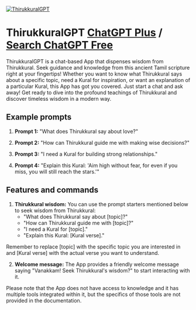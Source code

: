 
[![ThirukkuralGPT](https://files.oaiusercontent.com/file-z8nxb2S7LP0ytEctlgqK3ps3?se=2123-10-16T22%3A31%3A25Z&sp=r&sv=2021-08-06&sr=b&rscc=max-age%3D31536000%2C%20immutable&rscd=attachment%3B%20filename%3Df96e170b-2374-41ac-8d66-cb3a767d5516.png&sig=qQDwMihsu8tdONtcvVPRergd9cjVHnVXddt3VkFxZGE%3D)](https://chat.openai.com/g/g-rJuX3ChK4-thirukkuralgpt)

# ThirukkuralGPT [ChatGPT Plus](https://chat.openai.com/g/g-rJuX3ChK4-thirukkuralgpt) / [Search ChatGPT Free](https://gptcall.net/index.html#/?search=ThirukkuralGPT)

ThirukkuralGPT is a chat-based App that dispenses wisdom from Thirukkural. Seek guidance and knowledge from this ancient Tamil scripture right at your fingertips! Whether you want to know what Thirukkural says about a specific topic, need a Kural for inspiration, or want an explanation of a particular Kural, this App has got you covered. Just start a chat and ask away! Get ready to dive into the profound teachings of Thirukkural and discover timeless wisdom in a modern way.

## Example prompts

1. **Prompt 1:** "What does Thirukkural say about love?"

2. **Prompt 2:** "How can Thirukkural guide me with making wise decisions?"

3. **Prompt 3:** "I need a Kural for building strong relationships."

4. **Prompt 4:** "Explain this Kural: 'Aim high without fear, for even if you miss, you will still reach the stars.'"

## Features and commands

1. **Thirukkural wisdom:** You can use the prompt starters mentioned below to seek wisdom from Thirukkural:
   - "What does Thirukkural say about [topic]?"
   - "How can Thirukkural guide me with [topic]?"
   - "I need a Kural for [topic]."
   - "Explain this Kural: [Kural verse]."

Remember to replace [topic] with the specific topic you are interested in and [Kural verse] with the actual verse you want to understand.

2. **Welcome message:** The App provides a friendly welcome message saying "Vanakkam! Seek Thirukkural's wisdom?" to start interacting with it.

Please note that the App does not have access to knowledge and it has multiple tools integrated within it, but the specifics of those tools are not provided in the documentation.


